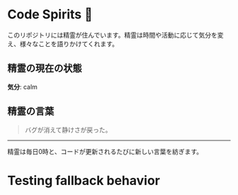 # Code Spirits 🌟

このリポジトリには精霊が住んでいます。精霊は時間や活動に応じて気分を変え、様々なことを語りかけてくれます。

## 精霊の現在の状態

<!-- SPIRIT_STATUS_START -->
**気分**: calm
<!-- SPIRIT_STATUS_END -->

## 精霊の言葉

<!-- SPIRIT_LOG_START -->
> バグが消えて静けさが戻った。
<!-- SPIRIT_LOG_END -->

---

精霊は毎日0時と、コードが更新されるたびに新しい言葉を紡ぎます。
# Testing fallback behavior
